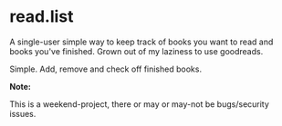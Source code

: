 read.list
=========

A single-user simple way to keep track of books you want to read and books you've
finished. Grown out of my laziness to use goodreads.

Simple. Add, remove and check off finished books. 

**Note:**

This is a weekend-project, there or may or may-not be bugs/security issues.


